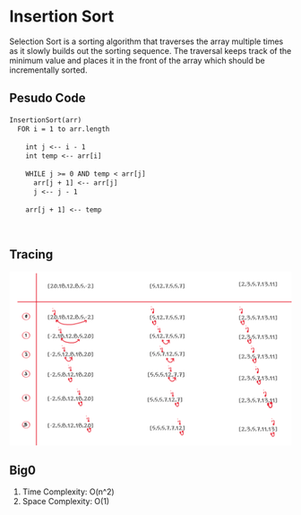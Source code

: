# Insertion Sort
Selection Sort is a sorting algorithm that traverses the array multiple times as it slowly builds out the sorting sequence. The traversal keeps track of the minimum value and places it in the front of the array which should be incrementally sorted.

## Pesudo Code
   
    InsertionSort(arr)
      FOR i = 1 to arr.length

        int j <-- i - 1
        int temp <-- arr[i]

        WHILE j >= 0 AND temp < arr[j]
          arr[j + 1] <-- arr[j]
          j <-- j - 1

        arr[j + 1] <-- temp
&nbsp;

## Tracing
![cc26](./cc26.png)

## Big0
1. Time Complexity:  O(n^2)
2. Space Complexity: O(1)